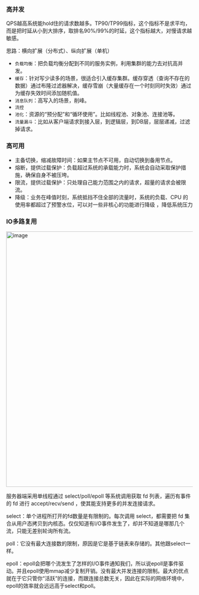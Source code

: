 
### 高并发

QPS越高系统能hold住的请求数越多。TP90/TP99指标，这个指标不是求平均，而是把时延从小到大排序，取排名90%/99%的时延，这个指标越大，对慢请求越敏感。

思路：横向扩展（分布式）、纵向扩展（单机）

 - `负载均衡`：把负载均衡分配到不同的服务实例，利用集群的能力去对抗高并发。
 - `缓存`：针对写少读多的场景，很适合引入缓存集群。缓存穿透（查询不存在的数据）通过布隆过滤器解决，缓存雪崩（大量缓存在一个时刻同时失效）通过为缓存失效时间添加随机值。
 - `消息队列`：高写入的场景，削峰。
 - `流控`
 - `池化`：资源的“预分配”和“循环使用”。比如线程池、对象池、连接池等。
 - `流量漏斗`：比如从客户端请求到接入层，到逻辑层，到DB层，层层递减，过滤掉请求。


### 高可用

 - 主备切换，缩减故障时间：如果主节点不可用，自动切换到备用节点。
 - 熔断，提供过载保护：负载超过系统的承载能力时，系统会自动采取保护措施，确保自身不被压垮。
 - 限流，提供过载保护：只处理自己能力范围之内的请求，超量的请求会被限流。
 - 降级：业务在峰值时刻，系统抵挡不住全部的流量时，系统的负载、CPU 的使用率都超过了预警水位，可以对一些非核心的功能进行降级 ，降低系统压力


### IO多路复用

<img width="689" alt="image" src="https://user-images.githubusercontent.com/12492564/153019961-f0f6899d-f03e-4d75-9f2c-238ba6550d67.png">

服务器端采用单线程通过 select/poll/epoll 等系统调用获取 fd 列表，遍历有事件的 fd 进行 accept/recv/send ，使其能支持更多的并发连接请求。

select：单个进程所打开的fd数量是有限制的。每次调用 select，都需要把 fd 集合从用户态拷贝到内核态。仅仅知道有I/O事件发生了，却并不知道是哪那几个流，只能无差别轮询所有流。

poll：它没有最大连接数的限制，原因是它是基于链表来存储的。其他跟select一样。

epoll：epoll会把哪个流发生了怎样的I/O事件通知我们，所以说epoll是事件驱动。并且epoll使用mmap减少复制开销。没有最大并发连接的限制。最大的优点就在于它只管你“活跃”的连接，而跟连接总数无关，因此在实际的网络环境中，epoll的效率就会远远高于select和poll。
